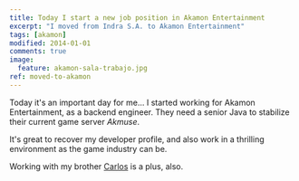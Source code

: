 ```yaml
---
title: Today I start a new job position in Akamon Entertainment
excerpt: "I moved from Indra S.A. to Akamon Entertainment"
tags: [akamon]
modified: 2014-01-01
comments: true
image:
  feature: akamon-sala-trabajo.jpg
ref: moved-to-akamon
---
```


Today it's an important day for me... I started working for Akamon Entertainment, as a backend engineer. They need a senior Java to stabilize their current game server *Akmuse*.

It's great to recover my developer profile, and also work in a thrilling environment as the game industry can be.

Working with my brother [Carlos](http://cballesterosvelasco.es/es) is a plus, also.
